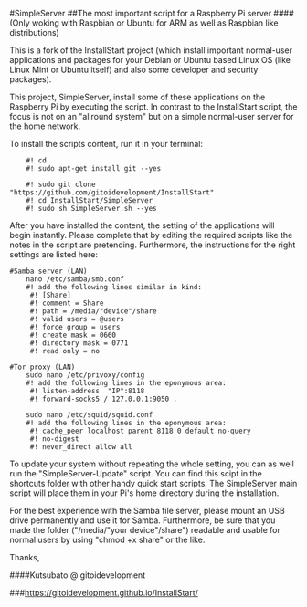 #SimpleServer
##The most important script for a Raspberry Pi server
####(Only woking with Raspbian or Ubuntu for ARM as well as Raspbian like distributions)

This is a fork of the InstallStart project (which install important normal-user applications and packages
for your Debian or Ubuntu based Linux OS (like Linux Mint or Ubuntu itself) and also some developer and security packages).

This project, SimpleServer, install some of these applications on the Raspberry Pi by executing the script.
In contrast to the InstallStart script, the focus is not on an "allround system" but on a simple normal-user server for the home network.

To install the scripts content, run it in your terminal:

		#! cd
		#! sudo apt-get install git --yes
		
		#! sudo git clone "https://github.com/gitoidevelopment/InstallStart"
		#! cd InstallStart/SimpleServer
		#! sudo sh SimpleServer.sh --yes

After you have installed the content, the setting of the applications will begin instantly.
Please complete that by editing the required scripts like the notes in the script are pretending.
Furthermore, the instructions for the right settings are listed here:

	#Samba server (LAN)
		nano /etc/samba/smb.conf
		#! add the following lines similar in kind:
		 #! [Share]
		 #! comment = Share
		 #! path = /media/"device"/share
		 #! valid users = @users
		 #! force group = users
		 #! create mask = 0660
		 #! directory mask = 0771
		 #! read only = no
	
	#Tor proxy (LAN)
		sudo nano /etc/privoxy/config
		#! add the following lines in the eponymous area:
		 #! listen-address  "IP":8118
		 #! forward-socks5 / 127.0.0.1:9050 .
	
		sudo nano /etc/squid/squid.conf
		#! add the following lines in the eponymous area:
		 #! cache_peer localhost parent 8118 0 default no-query 
		 #! no-digest
		 #! never_direct allow all
		 
To update your system without repeating the whole setting, you can as well run the "SimpleServer-Update" script.
You can find this scipt in the shortcuts folder with other handy quick start scripts.
The SimpleServer main script will place them in your Pi's home directory during the installation.

For the best experience with the Samba file server, please mount an USB drive permanently and use it for Samba.
Furthermore, be sure that you made the folder ("/media/"your device"/share") readable and usable for normal users by using "chmod +x share" or the like.

Thanks, 

####Kutsubato @ gitoidevelopment

###https://gitoidevelopment.github.io/InstallStart/

